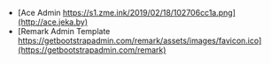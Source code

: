 - [Ace Admin https://s1.zme.ink/2019/02/18/102706cc1a.png](http://ace.jeka.by)
- [Remark Admin Template https://getbootstrapadmin.com/remark/assets/images/favicon.ico](https://getbootstrapadmin.com/remark)